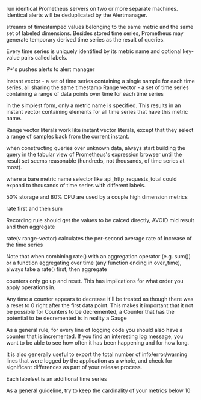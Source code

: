 run identical Prometheus servers on two or more separate machines. Identical alerts will be deduplicated by the Alertmanager.

streams of timestamped values belonging to the same metric and the same set of labeled dimensions. Besides stored time series, Prometheus may generate temporary derived time series as the result of queries.

Every time series is uniquely identified by its metric name and optional key-value pairs called labels.

P*'s pushes alerts to alert manager

Instant vector - a set of time series containing a single sample for each time series, all sharing the same timestamp
Range vector - a set of time series containing a range of data points over time for each time series

in the simplest form, only a metric name is specified. This results in an instant vector containing elements for all time series that have this metric name.

Range vector literals work like instant vector literals, except that they select a range of samples back from the current instant.

when constructing queries over unknown data, always start building the query in the tabular view of Prometheus's expression browser until the result set seems reasonable (hundreds, not thousands, of time series at most).

where a bare metric name selector like api_http_requests_total could expand to thousands of time series with different labels.


50% storage and 80% CPU are used by a couple high dimension metrics

rate first and then sum

Recording rule should get the values to be calced directly, AVOID mid result and then aggregate

rate(v range-vector) calculates the per-second average rate of increase of the time series 

Note that when combining rate() with an aggregation operator (e.g. sum()) or a function aggregating over time (any function ending in over_time), always take a rate() first, then aggregate

counters only go up and reset. This has implications for what order you apply operations in.

 Any time a counter appears to decrease it'll be treated as though there was a reset to 0 right after the first data point. This makes it important that it not be possible for Counters to be decremented, a Counter that has the potential to be decremented is in reality a Gauge

As a general rule, for every line of logging code you should also have a counter that is incremented. If you find an interesting log message, you want to be able to see how often it has been happening and for how long.

It is also generally useful to export the total number of info/error/warning lines that were logged by the application as a whole, and check for significant differences as part of your release process.

Each labelset is an additional time series

As a general guideline, try to keep the cardinality of your metrics below 10

